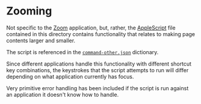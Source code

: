 # Zooming

Not specific to the [Zoom][] application, but, rather, the [AppleScript][] file
contained in this directory contains functionality that relates to making page
contents larger and smaller.

The script is referenced in the [`command-other.json`][] dictionary.

Since different applications handle this functionality with different shortcut
key combinations, the keystrokes that the script attempts to run will differ
depending on what application currently has focus.

Very primitive error handling has been included if the script is run against an
application it doesn't know how to handle.

[AppleScript]: https://en.wikipedia.org/wiki/AppleScript
[`command-other.json`]: ../../../dictionaries/command/command-other.json
[Zoom]: https://zoom.us/
